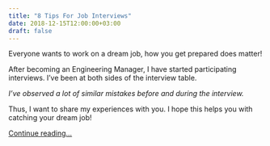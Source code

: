 ```yaml
---
title: "8 Tips For Job Interviews"
date: 2018-12-15T12:00:00+03:00
draft: false
---
```


Everyone wants to work on a dream job, how you get prepared does matter!

After becoming an Engineering Manager, I have started participating interviews.
I’ve been at both sides of the interview table.

*I’ve observed a lot of similar mistakes before and during the interview.*

Thus, I want to share my experiences with you. I hope this helps you with catching your dream job!

[Continue reading...](https://medium.com/@odalabasmaz/8-tips-for-job-interviews-1f238c5d935a)
